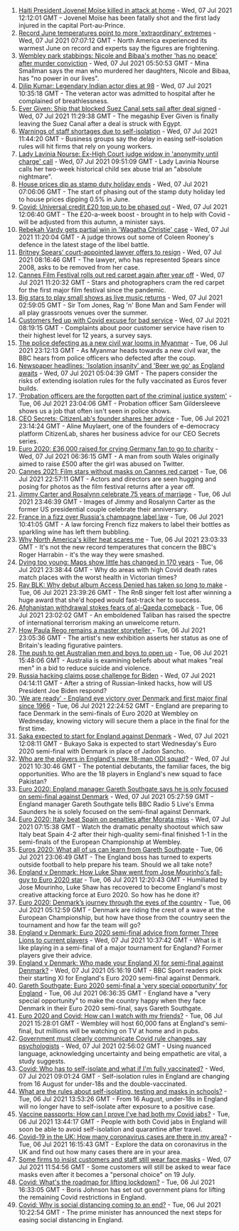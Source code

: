1. [Haiti President Jovenel Moïse killed in attack at home](https://www.bbc.co.uk/news/world-latin-america-57750358) - Wed, 07 Jul 2021 12:12:01 GMT - Jovenel Moïse has been fatally shot and the first lady injured in the capital Port-au-Prince.
2. [Record June temperatures point to more 'extraordinary' extremes](https://www.bbc.co.uk/news/science-environment-57742482) - Wed, 07 Jul 2021 07:07:12 GMT - North America experienced its warmest June on record and experts say the figures are frightening.
3. [Wembley park stabbings: Nicole and Bibaa's mother 'has no peace' after murder conviction](https://www.bbc.co.uk/news/uk-57688736) - Wed, 07 Jul 2021 05:50:53 GMT - Mina Smallman says the man who murdered her daughters, Nicole and Bibaa, has "no power in our lives".
4. [Dilip Kumar: Legendary Indian actor dies at 98](https://www.bbc.co.uk/news/world-asia-india-57383702) - Wed, 07 Jul 2021 10:35:18 GMT - The veteran actor was admitted to hospital after he complained of breathlessness.
5. [Ever Given: Ship that blocked Suez Canal sets sail after deal signed](https://www.bbc.co.uk/news/world-middle-east-57746424) - Wed, 07 Jul 2021 11:29:38 GMT - The megaship Ever Given is finally leaving the Suez Canal after a deal is struck with Egypt.
6. [Warnings of staff shortages due to self-isolation](https://www.bbc.co.uk/news/business-57746624) - Wed, 07 Jul 2021 11:44:20 GMT - Business groups say the delay in easing self-isolation rules will hit firms that rely on young workers.
7. [Lady Lavinia Nourse: Ex-High Court judge widow in 'anonymity until charge' call](https://www.bbc.co.uk/news/uk-england-suffolk-57747099) - Wed, 07 Jul 2021 09:51:09 GMT - Lady Lavinia Nourse calls her two-week historical child sex abuse trial an "absolute nightmare".
8. [House prices dip as stamp duty holiday ends](https://www.bbc.co.uk/news/business-57746662) - Wed, 07 Jul 2021 07:06:06 GMT - The start of phasing out of the stamp duty holiday led to house prices dipping 0.5% in June.
9. [Covid: Universal credit £20 top up to be phased out](https://www.bbc.co.uk/news/uk-politics-57748815) - Wed, 07 Jul 2021 12:06:40 GMT - The £20-a-week boost - brought in to help with Covid - will be adjusted from this autumn, a minister says.
10. [Rebekah Vardy gets partial win in 'Wagatha Christie' case](https://www.bbc.co.uk/news/newsbeat-57728818) - Wed, 07 Jul 2021 11:20:04 GMT - A judge throws out some of Coleen Rooney's defence in the latest stage of the libel battle.
11. [Britney Spears' court-appointed lawyer offers to resign](https://www.bbc.co.uk/news/entertainment-arts-57747185) - Wed, 07 Jul 2021 08:16:46 GMT - The lawyer, who has represented Spears since 2008, asks to be removed from her case.
12. [Cannes Film Festival rolls out red carpet again after year off](https://www.bbc.co.uk/news/57746322) - Wed, 07 Jul 2021 11:20:32 GMT - Stars and photographers cram the red carpet for the first major film festival since the pandemic.
13. [Big stars to play small shows as live music returns](https://www.bbc.co.uk/news/entertainment-arts-57734078) - Wed, 07 Jul 2021 02:59:05 GMT - Sir Tom Jones, Rag 'n' Bone Man and Sam Fender will all play grassroots venues over the summer.
14. [Customers fed up with Covid excuse for bad service](https://www.bbc.co.uk/news/business-57734808) - Wed, 07 Jul 2021 08:19:15 GMT - Complaints about poor customer service have risen to their highest level for 12 years, a survey says.
15. [The police defecting as a new civil war looms in Myanmar](https://www.bbc.co.uk/news/world-asia-57739572) - Tue, 06 Jul 2021 23:12:13 GMT - As Myanmar heads towards a new civil war, the BBC hears from police officers who defected after the coup.
16. [Newspaper headlines: 'Isolation insanity' and 'Beer we go' as England awaits](https://www.bbc.co.uk/news/blogs-the-papers-57744001) - Wed, 07 Jul 2021 05:04:39 GMT - The papers consider the risks of extending isolation rules for the fully vaccinated as Euros fever builds.
17. ['Probation officers are the forgotten part of the criminal justice system'](https://www.bbc.co.uk/news/uk-57688735) - Tue, 06 Jul 2021 23:04:06 GMT - Probation officer Sam Gildersleeve shows us a job that often isn't seen in police shows.
18. [CEO Secrets: CitizenLab's founder shares her advice](https://www.bbc.co.uk/news/business-57735056) - Tue, 06 Jul 2021 23:14:24 GMT - Aline Muylaert, one of the founders of e-democracy platform CitizenLab, shares her business advice for our CEO Secrets series.
19. [Euro 2020: £36,000 raised for crying Germany fan to go to charity](https://www.bbc.co.uk/news/uk-wales-57743923) - Wed, 07 Jul 2021 06:36:15 GMT - A man from south Wales originally aimed to raise £500 after the girl was abused on Twitter.
20. [Cannes 2021: Film stars without masks on Cannes red carpet](https://www.bbc.co.uk/news/entertainment-arts-57744491) - Tue, 06 Jul 2021 22:57:11 GMT - Actors and directors are seen hugging and posing for photos as the film festival returns after a year off.
21. [Jimmy Carter and Rosalynn celebrate 75 years of marriage](https://www.bbc.co.uk/news/world-us-canada-57734516) - Tue, 06 Jul 2021 23:46:39 GMT - Images of Jimmy and Rosalynn Carter as the former US presidential couple celebrate their anniversary.
22. [France in a fizz over Russia's champagne label law](https://www.bbc.co.uk/news/world-europe-57733684) - Tue, 06 Jul 2021 10:41:05 GMT - A law forcing French fizz makers to label their bottles as sparkling wine has left them bubbling.
23. [Why North America's killer heat scares me](https://www.bbc.co.uk/news/world-us-canada-57729502) - Tue, 06 Jul 2021 23:03:33 GMT - It's not the new record temperatures that concern the BBC's Roger Harrabin - it's the way they were smashed.
24. [Dying too young: Maps show little has changed in 170 years](https://www.bbc.co.uk/news/health-57730353) - Tue, 06 Jul 2021 23:38:44 GMT - Why do areas with high Covid death rates match places with the worst health in Victorian times?
25. [Ray BLK: Why debut album Access Denied has taken so long to make](https://www.bbc.co.uk/news/newsbeat-57722799) - Tue, 06 Jul 2021 23:39:26 GMT - The RnB singer felt lost after winning a huge award that she'd hoped would fast-track her to success.
26. [Afghanistan withdrawal stokes fears of al-Qaeda comeback](https://www.bbc.co.uk/news/world-asia-57738731) - Tue, 06 Jul 2021 23:02:02 GMT - An emboldened Taliban has raised the spectre of international terrorism making an unwelcome return.
27. [How Paula Rego remains a master storyteller ](https://www.bbc.co.uk/news/entertainment-arts-57727021) - Tue, 06 Jul 2021 23:05:36 GMT - The artist's new exhibition asserts her status as one of Britain's leading figurative painters.
28. [The push to get Australian men and boys to open up](https://www.bbc.co.uk/news/world-australia-57690857) - Tue, 06 Jul 2021 15:48:06 GMT - Australia is examining beliefs about what makes "real men" in a bid to reduce suicide and violence.
29. [Russia hacking claims pose challenge for Biden](https://www.bbc.co.uk/news/technology-57745324) - Wed, 07 Jul 2021 04:14:11 GMT - After a string of Russian-linked hacks, how will US President Joe Biden respond?
30. ['We are ready' - England eye victory over Denmark and first major final since 1966](https://www.bbc.co.uk/sport/football/57735477) - Tue, 06 Jul 2021 22:24:52 GMT - England are preparing to face Denmark in the semi-finals of Euro 2020 at Wembley on Wednesday, knowing victory will secure them a place in the final for the first time.
31. [Saka expected to start for England against Denmark](https://www.bbc.co.uk/sport/football/51198755) - Wed, 07 Jul 2021 12:08:11 GMT - Bukayo Saka is expected to start Wednesday's Euro 2020 semi-final with Denmark in place of Jadon Sancho.
32. [Who are the players in England's new 18-man ODI squad?](https://www.bbc.co.uk/sport/cricket/57747391) - Wed, 07 Jul 2021 10:30:46 GMT - The potential debutants, the familiar faces, the big opportunities. Who are the 18 players in England's new squad to face Pakistan?
33. [Euro 2020: England manager Gareth Southgate says he is only focused on semi-final against Denmark](https://www.bbc.co.uk/sport/av/football/57742510) - Wed, 07 Jul 2021 05:27:59 GMT - England manager Gareth Southgate tells BBC Radio 5 Live's Emma Saunders he is solely focused on the semi-final against Denmark.
34. [Euro 2020: Italy beat Spain on penalties after Morata miss](https://www.bbc.co.uk/sport/av/football/57744892) - Wed, 07 Jul 2021 07:15:38 GMT - Watch the dramatic penalty shootout which saw Italy beat Spain 4-2 after their high-quality semi-final finished 1-1 in the semi-finals of the European Championship at Wembley.
35. [Euros 2020: What all of us can learn from Gareth Southgate](https://www.bbc.co.uk/news/world-57698821) - Tue, 06 Jul 2021 23:06:49 GMT - The England boss has turned to experts outside football to help prepare his team. Should we all take note?
36. [England v Denmark: How Luke Shaw went from Jose Mourinho's fall-guy to Euro 2020 star](https://www.bbc.co.uk/sport/football/57722529) - Tue, 06 Jul 2021 12:20:43 GMT - Humiliated by Jose Mourinho, Luke Shaw has recovered to become England's most creative attacking force at Euro 2020. So how has he done it?
37. [Euro 2020: Denmark’s journey through the eyes of the country](https://www.bbc.co.uk/sport/football/57713112) - Tue, 06 Jul 2021 05:12:59 GMT - Denmark are riding the crest of a wave at the European Championship, but how have those from the country seen the tournament and how far the team will go?
38. [England v Denmark: Euro 2020 semi-final advice from former Three Lions to current players](https://www.bbc.co.uk/sport/football/57732771) - Wed, 07 Jul 2021 10:37:42 GMT - What is it like playing in a semi-final of a major tournament for England? Former players give their advice.
39. [England v Denmark: Who made your England XI for semi-final against Denmark?](https://www.bbc.co.uk/sport/football/57713107) - Wed, 07 Jul 2021 05:16:19 GMT - BBC Sport readers pick their starting XI for England's Euro 2020 semi-final against Denmark.
40. [Gareth Southgate: Euro 2020 semi-final a 'very special opportunity' for England](https://www.bbc.co.uk/sport/football/57725655) - Tue, 06 Jul 2021 06:36:35 GMT - England have a "very special opportunity" to make the country happy when they face Denmark in their Euro 2020 semi-final, says Gareth Southgate.
41. [Euro 2020 and Covid: How can I watch with my friends?](https://www.bbc.co.uk/news/uk-57386719) - Tue, 06 Jul 2021 15:28:01 GMT - Wembley will host 60,000 fans at England's semi-final, but millions will be watching on TV at home and in pubs.
42. [Government must clearly communicate Covid rule changes, say psychologists](https://www.bbc.co.uk/news/health-57739832) - Wed, 07 Jul 2021 02:56:02 GMT - Using nuanced language, acknowledging uncertainty and being empathetic are vital, a study suggests.
43. [Covid: Who has to self-isolate and what if I'm fully vaccinated?](https://www.bbc.co.uk/news/explainers-54239922) - Wed, 07 Jul 2021 09:01:24 GMT - Self-isolation rules in England are changing from 16 August for under-18s and the double-vaccinated.
44. [What are the rules about self-isolating, testing and masks in schools?](https://www.bbc.co.uk/news/education-51643556) - Tue, 06 Jul 2021 13:53:26 GMT - From 16 August, under-18s in England will no longer have to self-isolate after exposure to a positive case.
45. [Vaccine passports: How can I prove I've had both my Covid jabs?](https://www.bbc.co.uk/news/explainers-55718553) - Tue, 06 Jul 2021 13:44:17 GMT - People with both Covid jabs in England will soon be able to avoid self-isolation and quarantine after travel.
46. [Covid-19 in the UK: How many coronavirus cases are there in my area?](https://www.bbc.co.uk/news/uk-51768274) - Tue, 06 Jul 2021 16:15:43 GMT - Explore the data on coronavirus in the UK and find out how many cases there are in your area.
47. [Some firms to insist customers and staff still wear face masks](https://www.bbc.co.uk/news/business-57677159) - Wed, 07 Jul 2021 11:54:56 GMT - Some customers will still be asked to wear face masks even after it becomes a "personal choice" on 19 July.
48. [Covid: What's the roadmap for lifting lockdown?](https://www.bbc.co.uk/news/explainers-52530518) - Tue, 06 Jul 2021 16:33:05 GMT - Boris Johnson has set out government plans for lifting the remaining Covid restrictions in England.
49. [Covid: Why is social distancing coming to an end?](https://www.bbc.co.uk/news/uk-51506729) - Tue, 06 Jul 2021 10:22:54 GMT - The prime minister has announced the next steps for easing social distancing in England.
